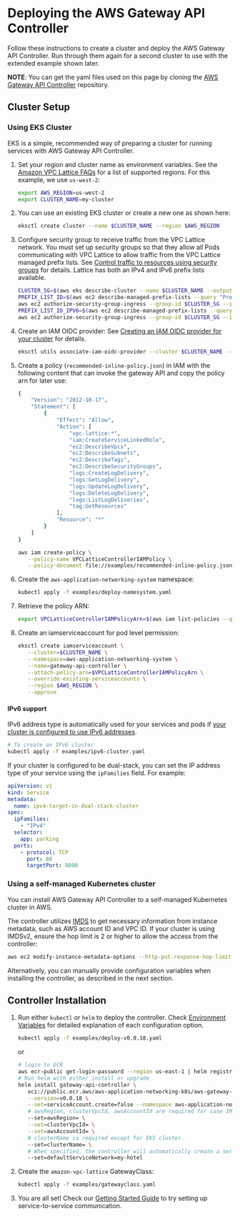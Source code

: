 # Deploying the AWS Gateway API Controller

Follow these instructions to create a cluster and deploy the AWS Gateway API Controller.
Run through them again for a second cluster to use with the extended example shown later.

**NOTE**: You can get the yaml files used on this page by cloning the [AWS Gateway API Controller](https://github.com/aws/aws-application-networking-k8s) repository.

## Cluster Setup

### Using EKS Cluster

EKS is a simple, recommended way of preparing a cluster for running services with AWS Gateway API Controller.

1. Set your region and cluster name as environment variables. See the [Amazon VPC Lattice FAQs](https://aws.amazon.com/vpc/lattice/faqs/) for a list of supported regions. For this example, we use `us-west-2`:
   ```bash
   export AWS_REGION=us-west-2
   export CLUSTER_NAME=my-cluster
   ```
1. You can use an existing EKS cluster or create a new one as shown here:
   ```bash
   eksctl create cluster --name $CLUSTER_NAME --region $AWS_REGION
   ```

1. Configure security group to receive traffic from the VPC Lattice network. You must set up security groups so that they allow all Pods communicating with VPC Lattice to allow traffic from the VPC Lattice managed prefix lists.  See [Control traffic to resources using security groups](https://docs.aws.amazon.com/vpc/latest/userguide/VPC_SecurityGroups.html) for details. Lattice has both an IPv4 and IPv6 prefix lists available.
    ```bash
    CLUSTER_SG=$(aws eks describe-cluster --name $CLUSTER_NAME --output json| jq -r '.cluster.resourcesVpcConfig.clusterSecurityGroupId')
    PREFIX_LIST_ID=$(aws ec2 describe-managed-prefix-lists --query "PrefixLists[?PrefixListName=="\'com.amazonaws.$AWS_REGION.vpc-lattice\'"].PrefixListId" | jq -r '.[]')
    aws ec2 authorize-security-group-ingress --group-id $CLUSTER_SG --ip-permissions "PrefixListIds=[{PrefixListId=${PREFIX_LIST_ID}}],IpProtocol=-1"
    PREFIX_LIST_ID_IPV6=$(aws ec2 describe-managed-prefix-lists --query "PrefixLists[?PrefixListName=="\'com.amazonaws.$AWS_REGION.ipv6.vpc-lattice\'"].PrefixListId" | jq -r '.[]')
    aws ec2 authorize-security-group-ingress --group-id $CLUSTER_SG --ip-permissions "PrefixListIds=[{PrefixListId=${PREFIX_LIST_ID_IPV6}}],IpProtocol=-1"
    ```
1. Create an IAM OIDC provider: See [Creating an IAM OIDC provider for your cluster](https://docs.aws.amazon.com/eks/latest/userguide/enable-iam-roles-for-service-accounts.html) for details.
   ```bash
   eksctl utils associate-iam-oidc-provider --cluster $CLUSTER_NAME --approve --region $AWS_REGION
   ```
1. Create a policy (`recommended-inline-policy.json`) in IAM with the following content that can invoke the gateway API and copy the policy arn for later use:

   ```bash
   {
       "Version": "2012-10-17",
       "Statement": [
           {
               "Effect": "Allow",
               "Action": [
                   "vpc-lattice:*",
                   "iam:CreateServiceLinkedRole",
                   "ec2:DescribeVpcs",
                   "ec2:DescribeSubnets",
                   "ec2:DescribeTags",
                   "ec2:DescribeSecurityGroups",
                   "logs:CreateLogDelivery",
                   "logs:GetLogDelivery",
                   "logs:UpdateLogDelivery",
                   "logs:DeleteLogDelivery",
                   "logs:ListLogDeliveries",
                   "tag:GetResources"
               ],
               "Resource": "*"
           }
       ]
   }
   ```
   ```bash
   aws iam create-policy \
      --policy-name VPCLatticeControllerIAMPolicy \
      --policy-document file://examples/recommended-inline-policy.json
   ```

1. Create the `aws-application-networking-system` namespace:
   ```bash
   kubectl apply -f examples/deploy-namesystem.yaml
   ```
1. Retrieve the policy ARN:
   ```bash
   export VPCLatticeControllerIAMPolicyArn=$(aws iam list-policies --query 'Policies[?PolicyName==`VPCLatticeControllerIAMPolicy`].Arn' --output text)
   ```
1. Create an iamserviceaccount for pod level permission:

   ```bash
   eksctl create iamserviceaccount \
      --cluster=$CLUSTER_NAME \
      --namespace=aws-application-networking-system \
      --name=gateway-api-controller \
      --attach-policy-arn=$VPCLatticeControllerIAMPolicyArn \
      --override-existing-serviceaccounts \
      --region $AWS_REGION \
      --approve
   ```

#### IPv6 support

IPv6 address type is automatically used for your services and pods if
[your cluster is configured to use IPv6 addresses](https://docs.aws.amazon.com/eks/latest/userguide/cni-ipv6.html).

```bash
# To create an IPv6 cluster
kubectl apply -f examples/ipv6-cluster.yaml
```

If your cluster is configured to be dual-stack, you can set the IP address type
of your service using the `ipFamilies` field. For example:

```yaml
apiVersion: v1
kind: Service
metadata:
  name: ipv4-target-in-dual-stack-cluster
spec:
  ipFamilies:
    - "IPv4"
  selector:
    app: parking
  ports:
    - protocol: TCP
      port: 80
      targetPort: 8090
```


### Using a self-managed Kubernetes cluster

You can install AWS Gateway API Controller to a self-managed Kubernetes cluster in AWS.

The controller utilizes [IMDS](https://docs.aws.amazon.com/AWSEC2/latest/UserGuide/ec2-instance-metadata.html) to get necessary information from instance metadata, such as AWS account ID and VPC ID.
If your cluster is using IMDSv2, ensure the hop limit is 2 or higher to allow the access from the controller:

```bash
aws ec2 modify-instance-metadata-options --http-put-response-hop-limit 2 --region <region> --instance-id <instance-id>
```

Alternatively, you can manually provide configuration variables when installing the controller, as described in the next section.

## Controller Installation

1. Run either `kubectl` or `helm` to deploy the controller. Check [Environment Variables](../guides/environment.md) for detailed explanation of each configuration option.
   ```bash
   kubectl apply -f examples/deploy-v0.0.18.yaml
   ```
   or
   ```bash
   # login to ECR
   aws ecr-public get-login-password --region us-east-1 | helm registry login --username AWS --password-stdin public.ecr.aws
   # Run helm with either install or upgrade
   helm install gateway-api-controller \
      oci://public.ecr.aws/aws-application-networking-k8s/aws-gateway-controller-chart\
      --version=v0.0.18 \
      --set=serviceAccount.create=false --namespace aws-application-networking-system \
      # awsRegion, clusterVpcId, awsAccountId are required for case IMDS is not available.
      --set=awsRegion= \
      --set=clusterVpcId= \
      --set=awsAccountId= \
      # clusterName is required except for EKS cluster.
      --set=clusterName= \
      # When specified, the controller will automatically create a service network with the name.
      --set=defaultServiceNetwork=my-hotel
   ```
1. Create the `amazon-vpc-lattice` GatewayClass:
   ```bash
   kubectl apply -f examples/gatewayclass.yaml
   ```
1. You are all set! Check our [Getting Started Guide](getstarted.md) to try setting up service-to-service communication.

